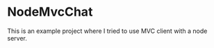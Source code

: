 NodeMvcChat
===========

This is an example project where I tried to use MVC client with a node server. 
